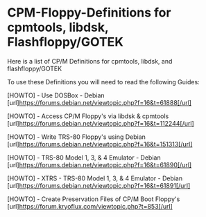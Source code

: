 # CPM-Floppy-Definitions for cpmtools, libdsk, Flashfloppy/GOTEK

Here is a list of CP/M Definitions for cpmtools, libdsk, and flashfloppy/GOTEK

To use these Definitions you will need to read the following Guides:

[HOWTO] - Use DOSBox - Debian
[url]https://forums.debian.net/viewtopic.php?f=16&t=61888[/url]


[HOWTO] - Access CP/M Floppy's via libdsk & cpmtools
[url]https://forums.debian.net/viewtopic.php?f=16&t=112244[/url]


[HOWTO] - Write TRS-80 Floppy's using Debian
[url]https://forums.debian.net/viewtopic.php?f=16&t=151313[/url]


[HOWTO] - TRS-80 Model 1, 3, & 4 Emulator - Debian
[url]https://forums.debian.net/viewtopic.php?f=16&t=61890[/url]


[HOWTO] - XTRS - TRS-80 Model 1, 3, & 4 Emulator - Debian
[url]https://forums.debian.net/viewtopic.php?f=16&t=61891[/url]


[HOWTO] - Create Preservation Files of CP/M Boot Floppy's
[url]https://forum.kryoflux.com/viewtopic.php?t=853[/url]


